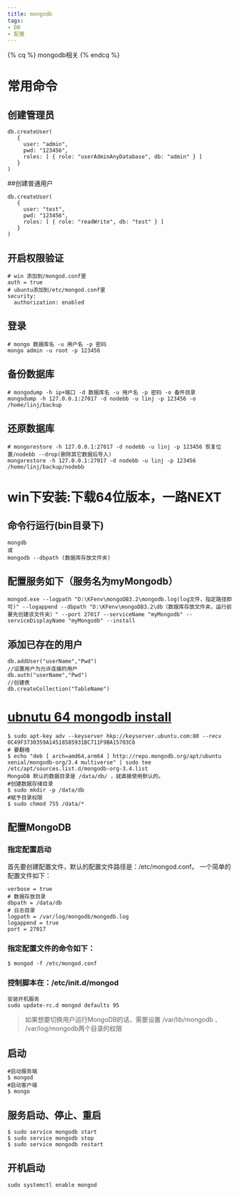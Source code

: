 ```yaml
---
title: mongodb
tags: 
- DB
- 配置
---
```

{% cq %} mongodb相关 {% endcq %}
<!--more-->

# 常用命令
## 创建管理员
```
db.createUser(
   {
     user: "admin",
     pwd: "123456",
     roles: [ { role: "userAdminAnyDatabase", db: "admin" } ]
   }
)

```
##创建普通用户
```
db.createUser(
   {
     user: "test",
     pwd: "123456",
     roles: [ { role: "readWrite", db: "test" } ]
   }
)
```
## 开启权限验证
```
# win 添加到/mongod.conf里
auth = true
# ubuntu添加到/etc/mongod.conf里
security:
  authorization: enabled
```
## 登录
```
# mongo 数据库名 -u 用户名 -p 密码
mongo admin -u root -p 123456
```
## 备份数据库
```
# mongodump -h ip+端口 -d 数据库名 -u 用户名 -p 密码 -o 备件目录
mongodump -h 127.0.0.1:27017 -d nodebb -u linj -p 123456 -o /home/linj/backup
```
## 还原数据库
```
# mongorestore -h 127.0.0.1:27017 -d nodebb -u linj -p 123456 恢复位置/nodebb --drop(删除其它数据后导入)
mongorestore -h 127.0.0.1:27017 -d nodebb -u linj -p 123456 /home/linj/backup/nodebb
```

#  win下安装:下载64位版本，一路NEXT
## 命令行运行(bin目录下)
```
mongdb
或
mongodb --dbpath (数据库存放文件夹)
```
## 配置服务如下（服务名为myMongodb）
```
mongod.exe --logpath "D:\KFenv\mongoDB3.2\mongodb.log(log文件，指定路径即可)" --logappend --dbpath "D:\KFenv\mongoDB3.2\db（数据库存放文件夹，运行前要先创建该文件夹）" --port 27017 --serviceName "myMongodb" --serviceDisplayName "myMongodb" --install
```
## 添加已存在的用户
```
db.addUser("userName","Pwd") 
//设置用户为允许连接的用户  
db.auth("userName","Pwd") 
//创建表    
db.createCollection("TableName")                                     
```


# [ubnutu 64 mongodb install](https://docs.mongodb.com/v3.0/tutorial/install-mongodb-on-ubuntu/)

```
$ sudo apt-key adv --keyserver hkp://keyserver.ubuntu.com:80 --recv 0C49F3730359A14518585931BC711F9BA15703C6
# 要翻墙
$ echo "deb [ arch=amd64,arm64 ] http://repo.mongodb.org/apt/ubuntu xenial/mongodb-org/3.4 multiverse" | sudo tee /etc/apt/sources.list.d/mongodb-org-3.4.list
MongoDB 默认的数据目录是 /data/db/ ，就直接使用默认的。
#创建数据存储目录
$ sudo mkdir -p /data/db    
#赋予目录权限
$ sudo chmod 755 /data/*    
```
## 配置MongoDB

### 指定配置启动 
首先要创建配置文件，默认的配置文件路径是：/etc/mongod.conf。
一个简单的配置文件如下：

```
verbose = true
# 数据存放目录
dbpath = /data/db
# 日志目录
logpath = /var/log/mongodb/mongodb.log
logappend = true
port = 27017
```

### 指定配置文件的命令如下：
```
$ mongod -f /etc/mongod.conf
```

### 控制脚本在：/etc/init.d/mongod

```
安装开机服务
sudo update-rc.d mongod defaults 95
```

>如果想要切换用户运行MongoDB的话，需要设置 /var/lib/mongodb 、 /var/log/mongodb两个目录的权限


## 启动
```
#启动服务端
$ mongod   
#启动客户端 
$ mongo    
```

## 服务启动、停止、重启
```
$ sudo service mongodb start
$ sudo service mongodb stop
$ sudo service mongodb restart
```

## 开机启动
```
sudo systemctl enable mongod
```